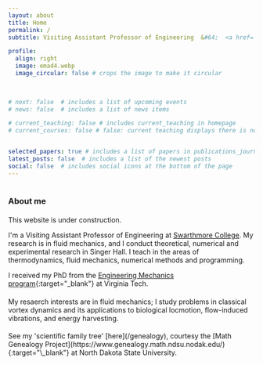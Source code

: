 ```yaml
---
layout: about
title: Home
permalink: /
subtitle: Visiting Assistant Professor of Engineering  &#64;  <a href='https://www.swarthmore.edu/'>Swarthmore College</a>

profile:
  align: right
  image: emad4.webp
  image_circular: false # crops the image to make it circular
  
    

# next: false  # includes a list of upcoming events  
# news: false  # includes a list of news items  

# current_teaching: false # includes current_teaching in homepage 
# current_courses: false # false: current teaching displays there is no teaching. True: current teaching displays publications in teaching_lecturer.bib with "current=true"


selected_papers: true # includes a list of papers in publications_journal.bib marked as "selected={true}"
latest_posts: false  # includes a list of the newest posts
social: false  # includes social icons at the bottom of the page
---
```


<hr style="width: 120%; visibility: hidden;">

<h3 style="margin-bottom: 1.3rem"><b>About me</b></h3>

<div markdown="1">
This website is under construction.

I'm a Visiting Assistant Professor of Engineering at [Swarthmore College](https://www.swarthmore.edu/). My research is in fluid mechanics, and I conduct theoretical, numerical and experimental research in Singer Hall. I teach in the areas of thermodynamics, fluid mechanics, numerical methods and programming.

I received my PhD from the [Engineering Mechanics program](https://beam.vt.edu/graduate/mechanics.html){:target="\_blank"} at Virginia Tech.
</div>

<div markdown="1" style="margin-top: 1.2rem;">
My resaerch interests are in fluid mechanics; I study problems in classical vortex dynamics and its applications to biological locmotion, flow-induced vibrations, and energy harvesting.
</div>

<div markdown="1" style="margin-top: 1.2rem;">
See my 'scientific family tree' [here](/genealogy), courtesy the [Math Genealogy Project](https://www.genealogy.math.ndsu.nodak.edu/){:target="\_blank"} at North Dakota State University.
</div>


